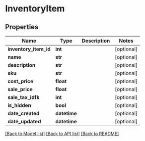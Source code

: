 # InventoryItem

## Properties
Name | Type | Description | Notes
------------ | ------------- | ------------- | -------------
**inventory_item_id** | **int** |  | [optional] 
**name** | **str** |  | [optional] 
**description** | **str** |  | [optional] 
**sku** | **str** |  | [optional] 
**cost_price** | **float** |  | [optional] 
**sale_price** | **float** |  | [optional] 
**sale_tax_idfk** | **int** |  | [optional] 
**is_hidden** | **bool** |  | [optional] 
**date_created** | **datetime** |  | [optional] 
**date_updated** | **datetime** |  | [optional] 

[[Back to Model list]](../README.md#documentation-for-models) [[Back to API list]](../README.md#documentation-for-api-endpoints) [[Back to README]](../README.md)


